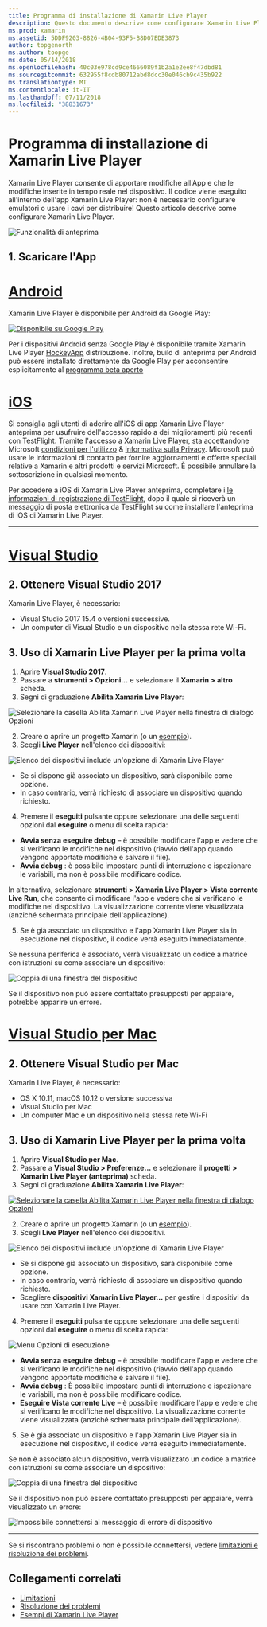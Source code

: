 ```yaml
---
title: Programma di installazione di Xamarin Live Player
description: Questo documento descrive come configurare Xamarin Live Player e usarlo per apportare modifiche in tempo reale a un'applicazione in esecuzione.
ms.prod: xamarin
ms.assetid: 5DDF9203-8826-4B04-93F5-B8D07EDE3873
author: topgenorth
ms.author: toopge
ms.date: 05/14/2018
ms.openlocfilehash: 40c03e978cd9ce4666089f1b2a1e2ee8f47dbd81
ms.sourcegitcommit: 632955f8cdb80712abd8dcc30e046cb9c435b922
ms.translationtype: MT
ms.contentlocale: it-IT
ms.lasthandoff: 07/11/2018
ms.locfileid: "38831673"
---
```

# <a name="xamarin-live-player-setup"></a>Programma di installazione di Xamarin Live Player

Xamarin Live Player consente di apportare modifiche all'App e che le modifiche inserite in tempo reale nel dispositivo. Il codice viene eseguito all'interno dell'app Xamarin Live Player: non è necessario configurare emulatori o usare i cavi per distribuire! Questo articolo descrive come configurare Xamarin Live Player.

![Funzionalità di anteprima](~/media/shared/preview.png)

## <a name="1-get-the-app"></a>1. Scaricare l'App

# <a name="androidtabandroid"></a>[Android](#tab/android)

Xamarin Live Player è disponibile per Android da Google Play:

[ ![Disponibile su Google Play](install-images/google-play-badge.png)](https://play.google.com/store/apps/details?id=com.xamarin.live)

Per i dispositivi Android senza Google Play è disponibile tramite Xamarin Live Player [HockeyApp](https://aka.ms/xlp-hockeyapp) distribuzione. Inoltre, build di anteprima per Android può essere installato direttamente da Google Play per acconsentire esplicitamente al [programma beta aperto](https://play.google.com/apps/testing/com.xamarin.live)

# <a name="iostabios"></a>[iOS](#tab/ios)

Si consiglia agli utenti di aderire all'iOS di app Xamarin Live Player anteprima per usufruire dell'accesso rapido a dei miglioramenti più recenti con TestFlight. Tramite l'accesso a Xamarin Live Player, sta accettandone Microsoft [condizioni per l'utilizzo](https://www.microsoft.com/en-us/legal/intellectualproperty/copyright/default.aspx) & [informativa sulla Privacy](https://privacy.microsoft.com/en-us/privacystatement). Microsoft può usare le informazioni di contatto per fornire aggiornamenti e offerte speciali relative a Xamarin e altri prodotti e servizi Microsoft. È possibile annullare la sottoscrizione in qualsiasi momento.

Per accedere a iOS di Xamarin Live Player anteprima, completare i [le informazioni di registrazione di TestFlight](https://fastring.xamarinliveplayer.com/), dopo il quale si riceverà un messaggio di posta elettronica da TestFlight su come installare l'anteprima di iOS di Xamarin Live Player.

-----

# <a name="visual-studiotabwindows"></a>[Visual Studio](#tab/windows)

## <a name="2-get-visual-studio-2017"></a>2. Ottenere Visual Studio 2017

Xamarin Live Player, è necessario:

- Visual Studio 2017 15.4 o versioni successive.
- Un computer di Visual Studio e un dispositivo nella stessa rete Wi-Fi.

## <a name="3-using-xamarin-live-player-for-the-first-time"></a>3. Uso di Xamarin Live Player per la prima volta

1. Aprire **Visual Studio 2017**.
2. Passare a **strumenti > Opzioni...**  e selezionare il **Xamarin > altro** scheda.
3. Segni di graduazione **Abilita Xamarin Live Player**:

  ![Selezionare la casella Abilita Xamarin Live Player nella finestra di dialogo Opzioni](install-images/vs2017-options.png)

2. Creare o aprire un progetto Xamarin (o un [esempio](~/tools/live-player/samples.md)).
3. Scegli **Live Player** nell'elenco dei dispositivi:

  ![Elenco dei dispositivi include un'opzione di Xamarin Live Player](install-images/devices-empty-windows.png)

  * Se si dispone già associato un dispositivo, sarà disponibile come opzione.
  * In caso contrario, verrà richiesto di associare un dispositivo quando richiesto.
4. Premere il **eseguiti** pulsante oppure selezionare una delle seguenti opzioni dal **eseguire** o menu di scelta rapida:

  - **Avvia senza eseguire debug** – è possibile modificare l'app e vedere che si verificano le modifiche nel dispositivo (riavvio dell'app quando vengono apportate modifiche e salvare il file).
  - **Avvia debug** : è possibile impostare punti di interruzione e ispezionare le variabili, ma non è possibile modificare codice.

  In alternativa, selezionare **strumenti > Xamarin Live Player > Vista corrente Live Run**, che consente di modificare l'app e vedere che si verificano le modifiche nel dispositivo. La visualizzazione corrente viene visualizzata (anziché schermata principale dell'applicazione).

5. Se è già associato un dispositivo e l'app Xamarin Live Player sia in esecuzione nel dispositivo, il codice verrà eseguito immediatamente.

  Se nessuna periferica è associato, verrà visualizzato un codice a matrice con istruzioni su come associare un dispositivo:

  ![Coppia di una finestra del dispositivo](install-images/manage-empty-windows.png)

  Se il dispositivo non può essere contattato presupposti per appaiare, potrebbe apparire un errore.

# <a name="visual-studio-for-mactabmacos"></a>[Visual Studio per Mac](#tab/macos)

## <a name="2-get-visual-studio-for-mac"></a>2. Ottenere Visual Studio per Mac

Xamarin Live Player, è necessario:

- OS X 10.11, macOS 10.12 o versione successiva
- Visual Studio per Mac
- Un computer Mac e un dispositivo nella stessa rete Wi-Fi

## <a name="3-using-xamarin-live-player-for-the-first-time"></a>3. Uso di Xamarin Live Player per la prima volta

1. Aprire **Visual Studio per Mac**.
2. Passare a **Visual Studio > Preferenze...**  e selezionare il **progetti > Xamarin Live Player (anteprima)** scheda.
3. Segni di graduazione **Abilita Xamarin Live Player**:

  [![Selezionare la casella Abilita Xamarin Live Player nella finestra di dialogo Opzioni](install-images/vsmac-options-sml.png)](install-images/vsmac-options.png#lightbox)

2. Creare o aprire un progetto Xamarin (o un [esempio](~/tools/live-player/samples.md)).
3. Scegli **Live Player** nell'elenco dei dispositivi.

  ![Elenco dei dispositivi include un'opzione di Xamarin Live Player](install-images/devices.png)

  * Se si dispone già associato un dispositivo, sarà disponibile come opzione.
  * In caso contrario, verrà richiesto di associare un dispositivo quando richiesto.
  * Scegliere **dispositivi Xamarin Live Player...**  per gestire i dispositivi da usare con Xamarin Live Player.

4. Premere il **eseguiti** pulsante oppure selezionare una delle seguenti opzioni dal **eseguire** o menu di scelta rapida:

  ![Menu Opzioni di esecuzione](install-images/run-menu.png)

  - **Avvia senza eseguire debug** – è possibile modificare l'app e vedere che si verificano le modifiche nel dispositivo (riavvio dell'app quando vengono apportate modifiche e salvare il file).
  - **Avvia debug** : È possibile impostare punti di interruzione e ispezionare le variabili, ma non è possibile modificare codice.
  - **Eseguire Vista corrente Live** – è possibile modificare l'app e vedere che si verificano le modifiche nel dispositivo. La visualizzazione corrente viene visualizzata (anziché schermata principale dell'applicazione).

5. Se è già associato un dispositivo e l'app Xamarin Live Player sia in esecuzione nel dispositivo, il codice verrà eseguito immediatamente.

  Se non è associato alcun dispositivo, verrà visualizzato un codice a matrice con istruzioni su come associare un dispositivo:

  ![Coppia di una finestra del dispositivo](install-images/manage-empty.png)

  Se il dispositivo non può essere contattato presupposti per appaiare, verrà visualizzato un errore:

  ![Impossibile connettersi al messaggio di errore di dispositivo](install-images/error-cannot-connect.png)


-----

Se si riscontrano problemi o non è possibile connettersi, vedere [limitazioni e risoluzione dei problemi](~/tools/live-player/troubleshooting.md).


## <a name="related-links"></a>Collegamenti correlati

- [Limitazioni](~/tools/live-player/limitations.md)
- [Risoluzione dei problemi](~/tools/live-player/troubleshooting.md)
- [Esempi di Xamarin Live Player](~/tools/live-player/samples.md)
